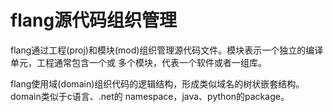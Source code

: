 # flang源代码组织管理

flang通过工程(proj)和模块(mod)组织管理源代码文件。模块表示一个独立的编译单元，工程通常包含一个或
多个模块，代表一个软件或者一组库。

flang使用域(domain)组织代码的逻辑结构，形成类似域名的树状嵌套结构。domain类似于c语言、.net的
namespace，java、python的package。
